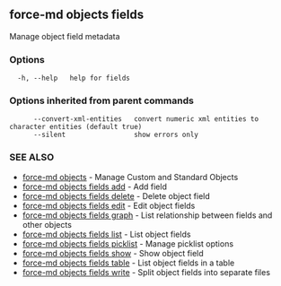 ## force-md objects fields

Manage object field metadata

### Options

```
  -h, --help   help for fields
```

### Options inherited from parent commands

```
      --convert-xml-entities   convert numeric xml entities to character entities (default true)
      --silent                 show errors only
```

### SEE ALSO

* [force-md objects](force-md_objects.md)	 - Manage Custom and Standard Objects
* [force-md objects fields add](force-md_objects_fields_add.md)	 - Add field
* [force-md objects fields delete](force-md_objects_fields_delete.md)	 - Delete object field
* [force-md objects fields edit](force-md_objects_fields_edit.md)	 - Edit object fields
* [force-md objects fields graph](force-md_objects_fields_graph.md)	 - List relationship between fields and other objects
* [force-md objects fields list](force-md_objects_fields_list.md)	 - List object fields
* [force-md objects fields picklist](force-md_objects_fields_picklist.md)	 - Manage picklist options
* [force-md objects fields show](force-md_objects_fields_show.md)	 - Show object field
* [force-md objects fields table](force-md_objects_fields_table.md)	 - List object fields in a table
* [force-md objects fields write](force-md_objects_fields_write.md)	 - Split object fields into separate files

